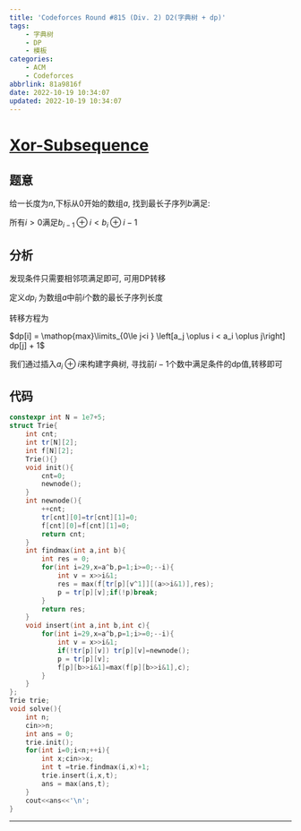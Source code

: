 ```yaml
---
title: 'Codeforces Round #815 (Div. 2) D2(字典树 + dp)'
tags: 
    - 字典树 
    - DP 
    - 模板
categories: 
    - ACM
    - Codeforces
abbrlink: 81a9816f
date: 2022-10-19 10:34:07
updated: 2022-10-19 10:34:07
---
```


<!-- more -->

# [Xor-Subsequence](https://codeforces.com/contest/1720/problem/D2)

## 题意

给一长度为$n$,下标从$0$开始的数组$a$, 找到最长子序列$b$满足:

所有$i>0$满足$b_{i-1} \oplus i < b_i \oplus i-1$

## 分析

发现条件只需要相邻项满足即可, 可用DP转移

定义$dp_i$ 为数组$a$中前$i$个数的最长子序列长度

转移方程为

$dp[i] = \mathop{max}\limits_{0\le j<i } \left[a_j \oplus i < a_i \oplus j\right] dp[j] + 1$

我们通过插入$a_i\oplus i$来构建字典树, 寻找前$i-1$个数中满足条件的dp值,转移即可

## 代码

``` cpp
constexpr int N = 1e7+5;
struct Trie{
    int cnt;
    int tr[N][2];
    int f[N][2];
    Trie(){}
    void init(){
        cnt=0;
        newnode();
    }
    int newnode(){
        ++cnt;
        tr[cnt][0]=tr[cnt][1]=0;
        f[cnt][0]=f[cnt][1]=0;
        return cnt;
    }
    int findmax(int a,int b){
        int res = 0;
        for(int i=29,x=a^b,p=1;i>=0;--i){
            int v = x>>i&1;
            res = max(f[tr[p][v^1]][(a>>i&1)],res);
            p = tr[p][v];if(!p)break;
        }
        return res;
    }
    void insert(int a,int b,int c){
        for(int i=29,x=a^b,p=1;i>=0;--i){
            int v = x>>i&1;
            if(!tr[p][v]) tr[p][v]=newnode();
            p = tr[p][v];
            f[p][b>>i&1]=max(f[p][b>>i&1],c);
        }
    }
};
Trie trie;
void solve(){
    int n;
    cin>>n;
    int ans = 0;
    trie.init();
    for(int i=0;i<n;++i){
        int x;cin>>x;
        int t =trie.findmax(i,x)+1;
        trie.insert(i,x,t);
        ans = max(ans,t);
    }
    cout<<ans<<'\n';
}

```

---



<!-- Q.E.D. -->
